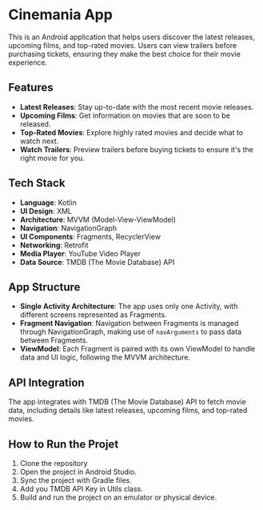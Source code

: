 # Cinemania App

This is an Android application that helps users discover the latest releases, upcoming films, and top-rated movies. Users can view trailers before purchasing tickets, ensuring they make the best choice for their movie experience.

## Features

- **Latest Releases**: Stay up-to-date with the most recent movie releases.
- **Upcoming Films**: Get information on movies that are soon to be released.
- **Top-Rated Movies**: Explore highly rated movies and decide what to watch next.
- **Watch Trailers**: Preview trailers before buying tickets to ensure it's the right movie for you.

## Tech Stack

- **Language**: Kotlin
- **UI Design**: XML
- **Architecture**: MVVM (Model-View-ViewModel)
- **Navigation**: NavigationGraph
- **UI Components**: Fragments, RecyclerView
- **Networking**: Retrofit
- **Media Player**: YouTube Video Player
- **Data Source**: TMDB (The Movie Database) API

## App Structure

- **Single Activity Architecture**: The app uses only one Activity, with different screens represented as Fragments.
- **Fragment Navigation**: Navigation between Fragments is managed through NavigationGraph, making use of `navArguments` to pass data between Fragments.
- **ViewModel**: Each Fragment is paired with its own ViewModel to handle data and UI logic, following the MVVM architecture.

## API Integration
The app integrates with TMDB (The Movie Database) API to fetch movie data, including details like latest releases, upcoming films, and top-rated movies.

## How to Run the Projet
1. Clone the repository
2. Open the project in Android Studio.
3. Sync the project with Gradle files.
4. Add you TMDB API Key in Utils class.
5. Build and run the project on an emulator or physical device.
   

